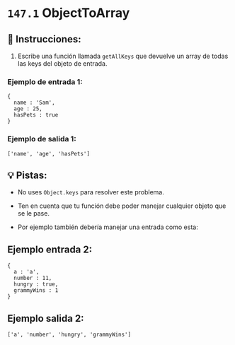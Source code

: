 # `147.1` ObjectToArray

## 📝 Instrucciones:

1. Escribe una función llamada `getAllKeys` que devuelve un array de todas las keys del objeto de entrada. 

### Ejemplo de entrada 1:

```Js
{
  name : 'Sam',
  age : 25,
  hasPets : true
}
```

### Ejemplo de salida 1:

```Js
['name', 'age', 'hasPets']
```

## 💡 Pistas:

+ No uses `Object.keys` para resolver este problema.

+ Ten en cuenta que tu función debe poder manejar cualquier objeto que se le pase.

+ Por ejemplo también debería manejar una entrada como esta:

## Ejemplo entrada 2:

```Js
{
  a : 'a',
  number : 11,
  hungry : true,
  grammyWins : 1
}
```
## Ejemplo salida 2:

```Js
['a', 'number', 'hungry', 'grammyWins']
```